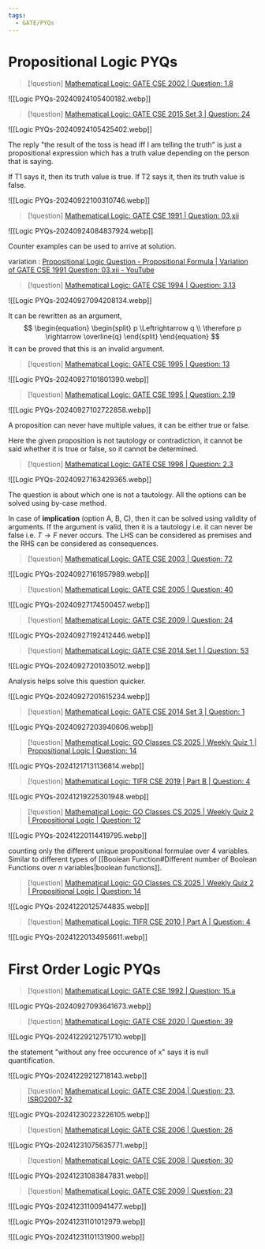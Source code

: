 ```yaml
---
tags:
  - GATE/PYQs
---
```

# Propositional Logic PYQs

> [!question] 
> [Mathematical Logic: GATE CSE 2002 | Question: 1.8](https://gateoverflow.in/812/gate-cse-2002-question-1-8)

![[Logic PYQs-20240924105400182.webp]]

> [!question] 
> [Mathematical Logic: GATE CSE 2015 Set 3 | Question: 24](https://gateoverflow.in/8427/gate-cse-2015-set-3-question-24)

![[Logic PYQs-20240924105425402.webp]]



The reply "the result of the toss is head iff I am telling the truth" is just a propositional expression which has a truth value depending on the person that is saying.

If T1 says it, then its truth value is true.
If T2 says it, then its truth value is false.

![[Logic PYQs-20240922100310746.webp]]


> [!question] 
> [Mathematical Logic: GATE CSE 1991 | Question: 03,xii](https://gateoverflow.in/526/gate-cse-1991-question-03-xii)

![[Logic PYQs-20240924084837924.webp]]

Counter examples can be used to arrive at solution.

variation : [Propositional Logic Question - Propositional Formula | Variation of GATE CSE 1991 Question: 03,xii - YouTube](https://www.youtube.com/watch?v=Bw5At8oLeRY)


> [!question] 
> [Mathematical Logic: GATE CSE 1994 | Question: 3.13](https://gateoverflow.in/2499/gate-cse-1994-question-3-13)

![[Logic PYQs-20240927094208134.webp]]

It can be rewritten as an argument,
$$
\begin{equation}
\begin{split}
p \Leftrightarrow q \\
\therefore p \rightarrow \overline{q}
\end{split}
\end{equation}
$$
It can be proved that this is an invalid argument.


> [!question] 
> [Mathematical Logic: GATE CSE 1995 | Question: 13](https://gateoverflow.in/2649/gate-cse-1995-question-13)

![[Logic PYQs-20240927101801390.webp]]


> [!question] 
> [Mathematical Logic: GATE CSE 1995 | Question: 2.19](https://gateoverflow.in/2631/gate-cse-1995-question-2-19)

![[Logic PYQs-20240927102722858.webp]]

A proposition can never have multiple values, it can be either true or false.

Here the given proposition is not tautology or contradiction, it cannot be said whether it is true or false, so it cannot be determined.

> [!question] 
> [Mathematical Logic: GATE CSE 1996 | Question: 2.3](https://gateoverflow.in/2732/gate-cse-1996-question-2-3)

![[Logic PYQs-20240927163429365.webp]]

The question is about which one is not a tautology. 
All the options can be solved using by-case method. 

In case of **implication** (option A, B, C), then it can be solved using validity of arguments.
If the argument is valid, then it is a tautology i.e. it can never be false i.e. $T \to F$ never occurs.
The LHS can be considered as premises and the RHS can be considered as consequences.


> [!question] 
> [Mathematical Logic: GATE CSE 2003 | Question: 72](https://gateoverflow.in/959/gate-cse-2003-question-72)

![[Logic PYQs-20240927161957989.webp]]


> [!question] 
> [Mathematical Logic: GATE CSE 2005 | Question: 40](https://gateoverflow.in/1165/gate-cse-2005-question-40)

![[Logic PYQs-20240927174500457.webp]]



> [!question] 
> [Mathematical Logic: GATE CSE 2009 | Question: 24](https://gateoverflow.in/801/gate-cse-2009-question-24)

![[Logic PYQs-20240927192412446.webp]]


> [!question] 
> [Mathematical Logic: GATE CSE 2014 Set 1 | Question: 53](https://gateoverflow.in/1933/gate-cse-2014-set-1-question-53)

![[Logic PYQs-20240927201035012.webp]]

Analysis helps solve this question quicker.


![[Logic PYQs-20240927201615234.webp]]


> [!question] 
> [Mathematical Logic: GATE CSE 2014 Set 3 | Question: 1](https://gateoverflow.in/2035/gate-cse-2014-set-3-question-1)

![[Logic PYQs-20240927203940606.webp]]


> [!question] 
> [Mathematical Logic: GO Classes CS 2025 | Weekly Quiz 1 | Propositional Logic | Question: 14](https://gateoverflow.in/373297/go-classes-cs-2025-weekly-quiz-1-propositional-logic-question-14)

![[Logic PYQs-20241217131136814.webp]]


> [!question] 
> [Mathematical Logic: TIFR CSE 2019 | Part B | Question: 4](https://gateoverflow.in/280491/tifr-cse-2019-part-b-question-4)

![[Logic PYQs-20241219225301948.webp]]


> [!question] 
> [Mathematical Logic: GO Classes CS 2025 | Weekly Quiz 2 | Propositional Logic | Question: 12](https://gateoverflow.in/400767/go-classes-cs-2025-weekly-quiz-2-propositional-logic-question-12)

![[Logic PYQs-20241220114419795.webp]]

counting only the different unique propositional formulae over 4 variables. Similar to different types of [[Boolean Function#Different number of Boolean Functions over $n$ variables|boolean functions]].


> [!question] 
> [Mathematical Logic: GO Classes CS 2025 | Weekly Quiz 2 | Propositional Logic | Question: 14](https://gateoverflow.in/400765/go-classes-cs-2025-weekly-quiz-2-propositional-logic-question-14)

![[Logic PYQs-20241220125744835.webp]]



> [!question] 
> [Mathematical Logic: TIFR CSE 2010 | Part A | Question: 4](https://gateoverflow.in/18212/tifr-cse-2010-part-a-question-4)

![[Logic PYQs-20241220134956611.webp]]




# First Order Logic PYQs

> [!question] 
> [Mathematical Logic: GATE CSE 1992 | Question: 15.a](https://gateoverflow.in/594/gate-cse-1992-question-15-a)

![[Logic PYQs-20240927093641673.webp]]



> [!question] 
> [Mathematical Logic: GATE CSE 2020 | Question: 39](https://gateoverflow.in/333192/gate-cse-2020-question-39)

![[Logic PYQs-20241229212751710.webp]]



the statement "without any free occurence of x" says it is null quantification.

![[Logic PYQs-20241229212718143.webp]]



> [!question] 
> [Mathematical Logic: GATE CSE 2004 | Question: 23, ISRO2007-32](https://gateoverflow.in/1020/gate-cse-2004-question-23-isro2007-32)

![[Logic PYQs-20241230223226105.webp]]


> [!question] 
> [Mathematical Logic: GATE CSE 2006 | Question: 26](https://gateoverflow.in/989/gate-cse-2006-question-26)

![[Logic PYQs-20241231075635771.webp]]


> [!question] 
> [Mathematical Logic: GATE CSE 2008 | Question: 30](https://gateoverflow.in/441/gate-cse-2008-question-30)

![[Logic PYQs-20241231083847831.webp]]


> [!question] 
> [Mathematical Logic: GATE CSE 2009 | Question: 23](https://gateoverflow.in/800/gate-cse-2009-question-23?show=404819#c404819)

![[Logic PYQs-20241231100941477.webp]]


![[Logic PYQs-20241231101012979.webp]]

![[Logic PYQs-20241231101131900.webp]]


